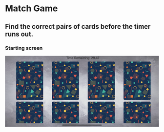 #  Match Game

## Find the correct pairs of cards before the timer runs out.

### Starting screen

![Begin](begin.png)
